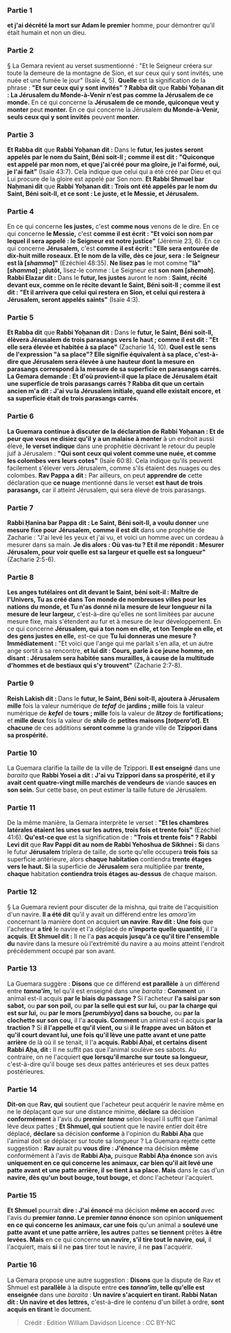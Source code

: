
### Partie 1
<b>et j'ai décrété la mort sur Adam le premier</b> homme, pour démontrer qu'il était humain et non un dieu.

### Partie 2
§ La Gemara revient au verset susmentionné : "Et le Seigneur créera sur toute la demeure de la montagne de Sion, et sur ceux qui y sont invités, une nuée et une fumée le jour" (Isaïe 4, 5). <b>Quelle</b> est la signification de la phrase : <b>"Et sur ceux qui y sont invités" ? Rabba dit</b> que <b>Rabbi Yoḥanan dit : La Jérusalem du Monde-à-Venir n'est pas comme la Jérusalem de ce monde.</b> En ce qui concerne la <b>Jérusalem de ce monde, quiconque veut y monter</b> peut <b>monter.</b> En ce qui concerne la Jérusalem <b>du Monde-à-Venir, seuls ceux qui y sont invités</b> peuvent <b>monter.</b>

### Partie 3
<b>Et Rabba dit</b> que <b>Rabbi Yoḥanan dit :</b> Dans le <b>futur, les justes seront appelés par le nom du Saint, Béni soit-Il ; comme il est dit : "Quiconque est appelé par mon nom, et que j'ai créé pour ma gloire, je l'ai formé, oui, je l'ai fait"</b> (Isaïe 43:7). Cela indique que celui qui a été créé par Dieu et qui Lui procure de la gloire est appelé par Son nom. <b>Et Rabbi Shmuel bar Naḥmani dit</b> que <b>Rabbi Yoḥanan dit : Trois ont été appelés par le nom du Saint, Béni soit-Il, et ce sont : Le juste, et le Messie, et Jérusalem.</b>

### Partie 4
En ce qui concerne <b>les justes,</b> c'est <b>comme nous</b> venons de le dire.</b> En ce qui concerne <b>le Messie,</b> c'est <b>comme il est écrit : "Et voici son nom par lequel il sera appelé : le Seigneur est notre justice"</b> (Jérémie 23, 6). En ce qui concerne <b>Jérusalem,</b> c'est <b>comme il est écrit : "Elle sera entourée de dix-huit mille roseaux. Et le nom de la ville, dès ce jour, sera : le Seigneur est là [<i>shamma</i>]"</b> (Ezéchiel 48:35). <b>Ne lisez pas</b> le mot comme <b>"là" [<i>shamma</i>] ; plutôt,</b> lisez-le comme : Le Seigneur est <b>son nom [<i>shemah</i>]. Rabbi Elazar dit :</b> Dans le <b>futur, les justes</b> auront le nom : <b>Saint, récité devant eux, comme on le récite devant le Saint, Béni soit-Il ; comme il est dit : "Et il arrivera que celui qui restera en Sion, et celui qui restera à Jérusalem, seront appelés saints"</b> (Isaïe 4:3).

### Partie 5
<b>Et Rabba dit</b> que <b>Rabbi Yoḥanan dit :</b> Dans le <b>futur, le Saint, Béni soit-Il, élèvera Jérusalem de trois parasangs vers le haut ; comme il est dit : "Et elle sera élevée et habitée à sa place"</b> (Zacharie 14, 10). <b>Quel est le sens de l'expression <b>"à sa place"?</b> Elle signifie <b>équivalent à sa place,</b> c'est-à-dire que Jérusalem sera élevée à une hauteur dont la mesure en parasangs correspond à la mesure de sa superficie en parasangs carrés. La Gemara demande : <b>Et d'où</b> provient-il <b>que la place</b> de Jérusalem <b>était</b> une superficie de <b>trois</b> <b>parasangs carrés ? Rabba dit</b> que <b>un certain ancien m'a dit : J'ai vu la Jérusalem initiale,</b> quand elle existait encore, <b>et</b> sa superficie <b>était de trois</b> <b>parasangs carrés.</b>

### Partie 6
La Guemara continue à discuter de la déclaration de Rabbi Yoḥanan : <b>Et de peur que vous ne disiez</b> qu'il y a un malaise à monter</b> à un endroit aussi élevé, <b>le verset indique</b> dans une prophétie décrivant le retour du peuple juif à Jérusalem : <b>"Qui sont ceux qui volent comme une nuée, et comme les colombes vers leurs cotes"</b> (Isaïe 60:8). Cela indique qu'ils peuvent facilement s'élever vers Jérusalem, comme s'ils étaient des nuages ou des colombes. <b>Rav Pappa a dit :</b> Par ailleurs, on peut <b>apprendre de</b> cette déclaration que <b>ce nuage</b> mentionné dans le verset <b>est haut de trois parasangs,</b> car il atteint Jérusalem, qui sera élevé de trois parasangs.

### Partie 7
<b>Rabbi Ḥanina bar Pappa dit : Le Saint, Béni soit-Il, a voulu donner</b> une <b>mesure fixe pour Jérusalem, comme il est dit</b> dans une prophétie de Zacharie : "J'ai levé les yeux et j'ai vu, et voici un homme avec un cordeau à mesurer dans sa main. <b>Je dis alors : Où vas-tu ? Et il me répondit : Mesurer Jérusalem, pour voir quelle est sa largeur et quelle est sa longueur"</b> (Zacharie 2:5-6).

### Partie 8
<b>Les anges tutélaires ont dit devant le Saint, béni soit-il : Maître de l'Univers, Tu as créé dans Ton monde de nombreuses villes pour les nations du monde, et Tu n'as donné ni la mesure de leur longueur ni la mesure de leur largeur,</b> c'est-à-dire qu'elles ne sont limitées par aucune mesure fixe, mais s'étendent au fur et à mesure de leur développement. En ce qui concerne <b>Jérusalem, qui a ton nom en elle, et ton Temple en elle, et des gens justes en elle,</b> est-ce que <b>Tu lui donneras une mesure ? Immédiatement :</b> "Et voici que l'ange qui me parlait s'en alla, et un autre ange sortit à sa rencontre, <b>et lui dit : Cours, parle à ce jeune homme, en disant : Jérusalem sera habitée sans murailles, à cause de la multitude d'hommes et de bestiaux qui s'y trouvent"</b> (Zacharie 2:7-8).

### Partie 9
<b>Reish Lakish dit : </b> Dans le <b>futur, le Saint, Béni soit-Il, ajoutera à Jérusalem mille</b> fois la valeur numérique de <b><i>tefaf</i></b> de <b>jardins ; mille</b> fois la valeur numérique de <b><i>kefel</i></b> de <b>tours ; mille</b> fois la valeur de <b><i>litzoy</i></b> de <b>fortifications;</b> et <b>mille deux</b> fois la valeur de <b><i>shilo</i></b> de <b>petites maisons [<i>totpera'ot</i>]. Et chacune</b> de ces additions <b>seront comme</b> la grande ville de <b>Tzippori dans sa prospérité.</b>

### Partie 10
La Guemara clarifie la taille de la ville de Tzippori. <b>Il est enseigné</b> dans une <i>baraita</i> que <b>Rabbi Yosei a dit : J'ai vu Tzippori dans sa prospérité, et il y avait cent quatre-vingt mille marchés de vendeurs de</b> viande <b>sauces en son sein.</b> Sur cette base, on peut estimer la taille future de Jérusalem.

### Partie 11
De la même manière, la Gemara interprète le verset : <b>"Et les chambres latérales étaient les unes sur les autres, trois fois et trente fois"</b> (Ezéchiel 41:6). <b>Qu'est-ce que</b> est la signification de : <b>"Trois et trente fois" ? Rabbi Levi dit</b> que <b>Rav Pappi dit au nom de Rabbi Yehoshua de Sikhnei : Si</b> dans le futur <b>Jérusalem</b> triplera de taille, de sorte qu'elle occupera <b>trois fois</b> sa superficie antérieure, alors <b>chaque habitation</b> contiendra <b>trente étages vers le haut. Si</b> la superficie de <b>Jérusalem</b> sera multipliée par <b>trente, chaque</b> habitation <b>contiendra trois étages au-dessus</b> de chaque maison.

### Partie 12
§ La Guemara revient pour discuter de la mishna, qui traite de l'acquisition d'un navire. <b>Il a été dit</b> qu'il y avait un différend entre les <i>amora'im</i> concernant la manière dont on acquiert <b>un navire</b>. <b>Rav dit : Une fois</b> que l'acheteur <b>a tiré</b> le navire et l'a déplacé de <b>n'importe quelle quantité,</b> il l'a <b>acquis</b>. <b>Et Shmuel dit :</b> Il ne l'a <b>pas acquis</b> <b>jusqu'à ce qu'il tire l'ensemble du</b> navire dans la mesure où l'extrémité du navire a au moins atteint l'endroit précédemment occupé par son avant.

### Partie 13
La Guemara suggère : <b>Disons</b> que ce différend <b>est parallèle</b> à un différend entre <b><i>tanna'im</i>,</b> tel qu'il est enseigné dans une <i>baraita</i> : <b>Comment</b> un animal est-il acquis <b>par le biais du passage ? </b> Si l'acheteur <b>l'a saisi par son sabot,</b> ou <b>par son poil,</b> ou <b>par la selle qui est sur lui,</b> ou <b>par la charge qui est sur lui,</b> ou <b>par le mors [<i>perumbiyya</i>] dans sa bouche,</b> ou <b>par la clochette sur son cou,</b> il l'a <b>acquis. Comment</b> un animal est-il acquis <b>par la traction ?</b> Si <b>il l'appelle et qu'il vient, ou</b> si <b>il le frappe avec un bâton et qu'il court devant lui, une fois qu'il lève une patte avant et une patte arrière</b> de là où il se tenait, il l'a <b>acquis. Rabbi Aḥai, et certains disent Rabbi Aḥa, dit :</b> Il ne suffit pas que l'animal soulève ses sabots. Au contraire, on ne l'acquiert <b>que lorsqu'il marche sur toute sa longueur,</b> c'est-à-dire qu'il bouge ses deux pattes antérieures et ses deux pattes postérieures.

### Partie 14
<b>Dit-on</b> que <b>Rav, qui</b> soutient que l'acheteur peut acquérir le navire même en ne le déplaçant que sur une distance minime, <b>déclare</b> sa décision <b>conformément</b> à l'avis du <b>premier <i>tanna</i></b> selon lequel il suffit que l'animal lève deux pattes ; <b>Et Shmuel, qui</b> soutient que le navire entier doit être déplacé, <b>déclare</b> sa décision <b>conforme</b> à l'opinion du <b>Rabbi Aḥa</b> que l'animal doit se déplacer sur toute sa longueur ? La Guemara rejette cette suggestion : <b>Rav</b> aurait pu <b>vous dire : J'énonce</b> ma décision <b>même</b> conformément à l'avis de <b>Rabbi Aḥa,</b> puisque <b>Rabbi Aḥa énonce</b> son avis <b>uniquement en ce qui concerne les animaux, car bien qu'il ait levé une patte avant et une patte arrière, il se tient à sa place. Mais</b> dans le cas d'un <b>navire, dès qu'un bout bouge, tout bouge,</b> et donc l'acheteur l'acquiert.

### Partie 15
<b>Et Shmuel</b> pourrait <b>dire : J'ai énoncé</b> ma décision <b>même en accord</b> avec l'avis du <b>premier <i>tanna</i>. Le premier <i>tanna</i> énonce</b> son opinion <b>uniquement en ce qui concerne les animaux, car une fois</b> qu'un animal a <b>soulevé une patte avant et une patte arrière, les autres</b> pattes <b>se tiennent</b> prêtes <b>à être levées. Mais</b> en ce qui concerne <b>un navire, s'il tire tout le navire</b>, <b>oui,</b> il l'acquiert, mais <b>si</b> il ne <b>pas</b> tirer tout le navire, il ne <b>pas</b> l'acquérir.

### Partie 16
La Gemara propose une autre suggestion : <b>Disons</b> que la dispute de Rav et Shmuel est <b>parallèle</b> à la dispute entre <b>ces <i>tanna'im</i>, telle qu'elle est enseignée</b> dans une <i>baraita</i> : <b>Un navire s'acquiert en tirant. Rabbi Natan dit : Un navire et des lettres,</b> c'est-à-dire le contenu d'un billet à ordre, <b>sont acquis en tirant</b> le document.

>Crédit : Edition William Davidson
>Licence : CC BY-NC